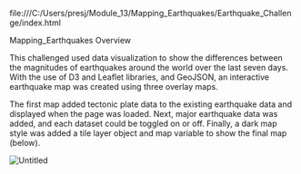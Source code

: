 file:///C:/Users/presj/Module_13/Mapping_Earthquakes/Earthquake_Challenge/index.html

Mapping_Earthquakes Overview

This challenged used data visualization to show the differences between the magnitudes of earthquakes around the world over the last seven days.  With the use of D3 and Leaflet libraries, and GeoJSON, an interactive earthquake map was created using three overlay maps.

The first map added tectonic plate data to the existing earthquake data and displayed when the page was loaded.  Next, major earthquake data was added, and each dataset could be toggled on or off.  Finally, a dark map style was added a tile layer object and map variable to show the final map (below).

![Untitled](https://user-images.githubusercontent.com/100803302/170833526-5e722945-7f59-40ff-9576-d9fb61c5c58c.png)
